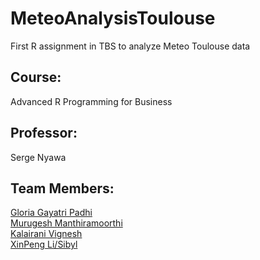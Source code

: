 # MeteoAnalysisToulouse
First R assignment in TBS to analyze Meteo Toulouse data

## Course:
Advanced R Programming for Business

## Professor:
Serge Nyawa

## Team Members:
[Gloria  Gayatri Padhi](https://github.com/gloriagayatripadhi) <br>
[Murugesh Manthiramoorthi](https://github.com/murugeshmanthiramoorthi) <br>
[Kalairani Vignesh](https://github.com/kalairanivignesh) <br>
[XinPeng Li/Sibyl](https://github.com/Poppypop29) <br>
